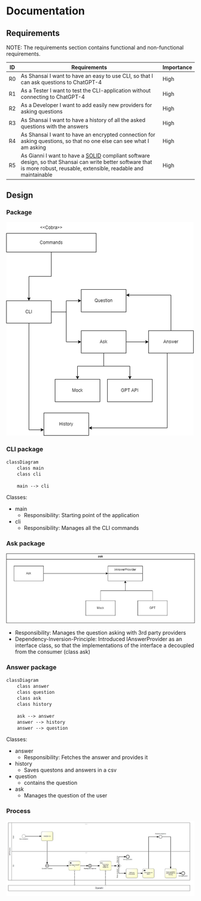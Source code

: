 # Documentation

## Requirements

NOTE: The requirements section contains functional and non-functional requirements.

| ID | Requirements | Importance |
| -- | ------------ | ---------- |
| R0 | As Shansai I want to have an easy to use CLI, so that I can ask questions to ChatGPT-4 | High |
| R1 | As a Tester I want to test the CLI-application without connecting to ChatGPT-4 | High |
| R2 | As a Developer I want to add easily new providers for asking questions | High |
| R3 | As Shansai I want to have a history of all the asked questions with the answers | High |
| R4 | As Shansai I want to have an encrypted connection for asking questions, so that no one else can see what I am asking | High |
| R5 | As Gianni I want to have a [SOLID](https://de.wikipedia.org/wiki/Prinzipien_objektorientierten_Designs#SOLID-Prinzipien) compliant software design, so that Shansai can write better software that is more robust, reusable, extensible, readable and maintainable | High |

## Design

### Package

![GPT-Cli Package diagram](doc/GPT-CLI_Package-diagram.drawio.png)

### CLI package

```mermaid
classDiagram
    class main
    class cli

    main --> cli
```

Classes:

- main
  - Responsibility: Starting point of the application
- cli
  - Responsibility: Manages all the CLI commands

### Ask package

![Package diagram of ask class](doc/Ask_package_class_diagram.drawio.png)

- Responsibility: Manages the question asking with 3rd party providers
- Dependency-Inversion-Principle: Introduced IAnswerProvider as an interface class, so that the implementations of the interface a decoupled from the consumer (class ask)

### Answer package

```mermaid
classDiagram
    class answer
    class question
    class ask
    class history

    ask --> answer
    answer --> history
    answer --> question
```

Classes:

- answer
  - Responsibility: Fetches the answer and provides it
- history
  - Saves questons and answers in a csv
- question
  - contains the question
- ask
  - Manages the question of the user

### Process
![Signavio process for GPT-cli](doc/gpt-cli-signavio-BPMN.jpg)